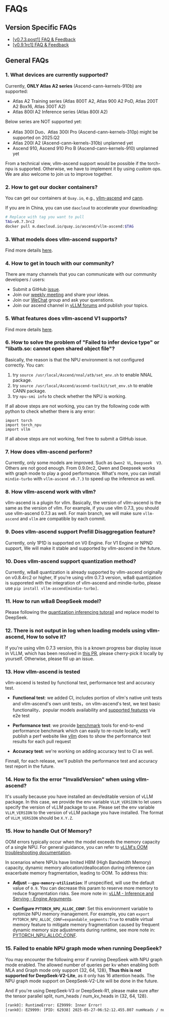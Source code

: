 # FAQs

## Version Specific FAQs

- [[v0.7.3.post1] FAQ & Feedback](https://github.com/vllm-project/vllm-ascend/issues/1007)
- [[v0.9.1rc1] FAQ & Feedback](https://github.com/vllm-project/vllm-ascend/issues/1115)

## General FAQs

### 1. What devices are currently supported?

Currently, **ONLY Atlas A2 series**  (Ascend-cann-kernels-910b) are supported:

- Atlas A2 Training series (Atlas 800T A2, Atlas 900 A2 PoD, Atlas 200T A2 Box16, Atlas 300T A2)
- Atlas 800I A2 Inference series (Atlas 800I A2)

Below series are NOT supported yet:
- Atlas 300I Duo、Atlas 300I Pro (Ascend-cann-kernels-310p) might be supported on 2025.Q2
- Atlas 200I A2 (Ascend-cann-kernels-310b) unplanned yet
- Ascend 910, Ascend 910 Pro B (Ascend-cann-kernels-910) unplanned yet

From a technical view, vllm-ascend support would be possible if the torch-npu is supported. Otherwise, we have to implement it by using custom ops. We are also welcome to join us to improve together.

### 2. How to get our docker containers?

You can get our containers at `Quay.io`, e.g., [<u>vllm-ascend</u>](https://quay.io/repository/ascend/vllm-ascend?tab=tags) and [<u>cann</u>](https://quay.io/repository/ascend/cann?tab=tags).

If you are in China, you can use `daocloud` to accelerate your downloading:

```bash
# Replace with tag you want to pull
TAG=v0.7.3rc2
docker pull m.daocloud.io/quay.io/ascend/vllm-ascend:$TAG
```

### 3. What models does vllm-ascend supports?

Find more details [<u>here</u>](https://vllm-ascend.readthedocs.io/en/latest/user_guide/supported_models.html).

### 4. How to get in touch with our community?

There are many channels that you can communicate with our community developers / users:

- Submit a GitHub [<u>issue</u>](https://github.com/vllm-project/vllm-ascend/issues?page=1).
- Join our [<u>weekly meeting</u>](https://docs.google.com/document/d/1hCSzRTMZhIB8vRq1_qOOjx4c9uYUxvdQvDsMV2JcSrw/edit?tab=t.0#heading=h.911qu8j8h35z) and share your ideas.
- Join our [<u>WeChat</u>](https://github.com/vllm-project/vllm-ascend/issues/227) group and ask your quenstions.
- Join our ascend channel in [<u>vLLM forums</u>](https://discuss.vllm.ai/c/hardware-support/vllm-ascend-support/6) and publish your topics.

### 5. What features does vllm-ascend V1 supports?

Find more details [<u>here</u>](https://github.com/vllm-project/vllm-ascend/issues/414).

### 6. How to solve the problem of "Failed to infer device type" or "libatb.so: cannot open shared object file"?

Basically, the reason is that the NPU environment is not configured correctly. You can:
1. try `source /usr/local/Ascend/nnal/atb/set_env.sh` to enable NNAL package.
2. try `source /usr/local/Ascend/ascend-toolkit/set_env.sh` to enable CANN package.
3. try `npu-smi info` to check whether the NPU is working.

If all above steps are not working, you can try the following code with python to check whether there is any error:

```
import torch
import torch_npu
import vllm
```

If all above steps are not working, feel free to submit a GitHub issue.

### 7. How does vllm-ascend perform?

Currently, only some models are improved. Such as `Qwen2 VL`, `Deepseek  V3`. Others are not good enough. From 0.9.0rc2, Qwen and Deepseek works with graph mode to play a good performance. What's more, you can install `mindie-turbo` with `vllm-ascend v0.7.3` to speed up the inference as well.

### 8. How vllm-ascend work with vllm?
vllm-ascend is a plugin for vllm. Basically, the version of vllm-ascend is the same as the version of vllm. For example, if you use vllm 0.7.3, you should use vllm-ascend 0.7.3 as well. For main branch, we will make sure `vllm-ascend` and `vllm` are compatible by each commit.

### 9. Does vllm-ascend support Prefill Disaggregation feature?

Currently, only 1P1D is supported on V0 Engine. For V1 Engine or NPND support, We will make it stable and supported by vllm-ascend in the future.

### 10. Does vllm-ascend support quantization method?

Currently, w8a8 quantization is already supported by vllm-ascend originally on v0.8.4rc2 or higher, If you're using vllm 0.7.3 version, w8a8 quantization is supporeted with the integration of vllm-ascend and mindie-turbo, please use `pip install vllm-ascend[mindie-turbo]`.

### 11. How to run w8a8 DeepSeek model?

Please following the [quantization inferencing tutorail](https://vllm-ascend.readthedocs.io/en/main/tutorials/multi_npu_quantization.html) and replace model to DeepSeek.

### 12. There is not output in log when loading models using vllm-ascend, How to solve it?

If you're using vllm 0.7.3 version, this is a known progress bar display issue in VLLM, which has been resolved in [this PR](https://github.com/vllm-project/vllm/pull/12428), please cherry-pick it locally by yourself. Otherwise, please fill up an issue.

### 13. How vllm-ascend is tested

vllm-ascend is tested by functional test, performance test and accuracy test.

- **Functional test**: we added CI, includes portion of vllm's native unit tests and vllm-ascend's own unit tests，on vllm-ascend's test, we test basic functionality、popular models availability and [supported features](https://vllm-ascend.readthedocs.io/en/latest/user_guide/suppoted_features.html) via e2e test

- **Performance test**: we provide [benchmark](https://github.com/vllm-project/vllm-ascend/tree/main/benchmarks) tools for end-to-end performance benchmark which can easily to re-route locally, we'll publish a perf website like [vllm](https://simon-mo-workspace.observablehq.cloud/vllm-dashboard-v0/perf) does to show the performance test results for each pull request

- **Accuracy test**: we're working on adding accuracy test to CI as well.

Finnall, for each release, we'll publish the performance test and accuracy test report in the future.

### 14. How to fix the error "InvalidVersion" when using vllm-ascend?
It's usually because you have installed an dev/editable version of vLLM package. In this case, we provide the env variable `VLLM_VERSION` to let users specify the version of vLLM package to use. Please set the env variable `VLLM_VERSION` to the version of vLLM package you have installed. The format of `VLLM_VERSION` should be `X.Y.Z`.

### 15. How to handle Out Of Memory?
OOM errors typically occur when the model exceeds the memory capacity of a single NPU. For general guidance, you can refer to [vLLM's OOM troubleshooting documentation](https://docs.vllm.ai/en/latest/getting_started/troubleshooting.html#out-of-memory).

In scenarios where NPUs have limited HBM (High Bandwidth Memory) capacity, dynamic memory allocation/deallocation during inference can exacerbate memory fragmentation, leading to OOM. To address this:

- **Adjust `--gpu-memory-utilization`**: If unspecified, will use the default value of `0.9`. You can decrease this param to reserve more memory to reduce fragmentation risks. See more note in: [vLLM - Inference and Serving - Engine Arguments](https://docs.vllm.ai/en/latest/serving/engine_args.html#vllm.engine.arg_utils-_engine_args_parser-cacheconfig).

- **Configure `PYTORCH_NPU_ALLOC_CONF`**: Set this environment variable to optimize NPU memory management. For example, you can `export PYTORCH_NPU_ALLOC_CONF=expandable_segments:True` to enable virtual memory feature to mitigate memory fragmentation caused by frequent dynamic memory size adjustments during runtime, see more note in: [PYTORCH_NPU_ALLOC_CONF](https://www.hiascend.com/document/detail/zh/Pytorch/700/comref/Envvariables/Envir_012.html).

### 15. Failed to enable NPU graph mode when running DeepSeek?
You may encounter the following error if running DeepSeek with NPU graph mode enabled. The allowed number of queries per kv when enabling both MLA and Graph mode only support {32, 64, 128}, **Thus this is not supported for DeepSeek-V2-Lite**, as it only has 16 attention heads. The NPU graph mode support on DeepSeek-V2-Lite will be done in the future.

And if you're using DeepSeek-V3 or DeepSeek-R1, please make sure after the tensor parallel split, num_heads / num_kv_heads in {32, 64, 128}.

```bash
[rank0]: RuntimeError: EZ9999: Inner Error!
[rank0]: EZ9999: [PID: 62938] 2025-05-27-06:52:12.455.807 numHeads / numKvHeads = 8, MLA only support {32, 64, 128}.[FUNC:CheckMlaAttrs][FILE:incre_flash_attention_tiling_check.cc][LINE:1218]
```
